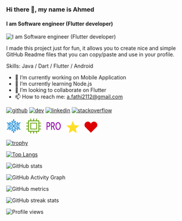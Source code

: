 ### Hi there 👋, my name is Ahmed
#### I am Software engineer (Flutter developer)
![I am Software engineer (Flutter developer)](https://elu.nl/wp-content/uploads/2020/12/1_SKjEotIqtQ3P0MrBLbncMg.jpg)

I made this project just for fun, it allows you to create nice and simple GitHub Readme files that you can copy/paste and use in your profile.

Skills: Java / Dart / Flutter / Android 

- 🔭 I’m currently working on Mobile Application 
- 🌱 I’m currently learning Node.js 
- 👯 I’m looking to collaborate on Flutter 
- 📫 How to reach me: a.fathi2112@gmail.com 


[<img src='https://cdn.jsdelivr.net/npm/simple-icons@3.0.1/icons/github.svg' alt='github' height='40'>](https://github.com/A7mdfathi)  [<img src='https://cdn.jsdelivr.net/npm/simple-icons@3.0.1/icons/dev-dot-to.svg' alt='dev' height='40'>](https://dev.to/https://dev.to/a7mdfathi)  [<img src='https://cdn.jsdelivr.net/npm/simple-icons@3.0.1/icons/linkedin.svg' alt='linkedin' height='40'>](https://www.linkedin.com/in/https://www.linkedin.com/in/a7mdfathi//)  [<img src='https://cdn.jsdelivr.net/npm/simple-icons@3.0.1/icons/stackoverflow.svg' alt='stackoverflow' height='40'>](https://stackoverflow.com/users/https://stackoverflow.com/users/7617512/ahmed-fathi)  

<a href='https://archiveprogram.github.com/'><img src='https://raw.githubusercontent.com/acervenky/animated-github-badges/master/assets/acbadge.gif' width='40' height='40'></a> <a href='https://docs.github.com/en/developers'><img src='https://raw.githubusercontent.com/acervenky/animated-github-badges/master/assets/devbadge.gif' width='40' height='40'></a> <a href='https://github.com/pricing'><img src='https://raw.githubusercontent.com/acervenky/animated-github-badges/master/assets/pro.gif' width='40' height='40'></a> <a href='https://stars.github.com/'><img src='https://raw.githubusercontent.com/acervenky/animated-github-badges/master/assets/starbadge.gif' width='35' height='35'></a> <a href='https://docs.github.com/en/github/supporting-the-open-source-community-with-github-sponsors'><img src='https://raw.githubusercontent.com/acervenky/animated-github-badges/master/assets/sponsorbadge.gif' width='35' height='35'></a> 

[![trophy](https://github-profile-trophy.vercel.app/?username=A7mdfathi)](https://github.com/ryo-ma/github-profile-trophy)

[![Top Langs](https://github-readme-stats.vercel.app/api/top-langs/?username=A7mdfathi)](https://github.com/anuraghazra/github-readme-stats)

![GitHub stats](https://github-readme-stats.vercel.app/api?username=A7mdfathi&show_icons=true)  

![GitHub Activity Graph](https://activity-graph.herokuapp.com/graph?username=A7mdfathi)  

![GitHub metrics](https://metrics.lecoq.io/A7mdfathi)  

![GitHub streak stats](https://github-readme-streak-stats.herokuapp.com/?user=A7mdfathi)  

![Profile views](https://gpvc.arturio.dev/A7mdfathi)  
